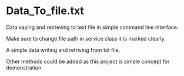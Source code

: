 # Data_To_file.txt
Data saving and retrieving to text file in simple command line interface.  

Make sure to change file path in service class it is marked clearly.

A simple data writing and retriving from txt file. 

Other methods could be added as this project is simple concept for demonstration.
